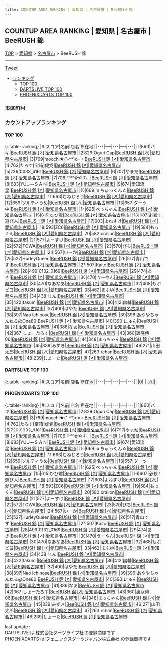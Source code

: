```yaml
---
title: COUNTUP AREA RANKING | 愛知県 | 名古屋市 | BeeRUSH 錦
---
```

## COUNTUP AREA RANKING | 愛知県 | 名古屋市 | BeeRUSH 錦

[TOP](/darts/rank/) > [愛知県](/darts/rank/愛知県/) > [名古屋市](/darts/rank/愛知県/名古屋市/) > BeeRUSH 錦

___

<a href="https://twitter.com/share?ref_src=twsrc%5Etfw" data-text="COUNTUP AREA RANKING | 愛知県名古屋市BeeRUSH 錦" class="twitter-share-button" data-hashtags="DARTSLIVE,PHOENIXDARTS,darts,ダーツ" data-show-count="false">Tweet</a>

* [ランキング](#カウントアップランキング)
    * [TOP 100](#top-100)
    * [DARTSLIVE TOP 100](#dartslive-top-100)
    * [PHOENIXDARTS TOP 100](#phoenixdarts-top-100)

### 市区町村

<ul>

</ul>

### カウントアップランキング

#### TOP 100



{:.table-ranking}
|#|スコア|名前|店名|所在地|
|---|---|---|---|---|
|1|860|<span class="rank-name-pd">バキ</span>|<a href="/darts/rank/shops/76444.html">BeeRUSH 錦</a> <a href="https://vs.phoenixdarts.com/jp/shop/shopDetailInfo/s_76444?s_seq=76444">[↗]</a>|<a href="/darts/rank/愛知県/名古屋市">愛知県名古屋市</a>|
|2|829|<span class="rank-name-pd">Oguri Cap</span>|<a href="/darts/rank/shops/76444.html">BeeRUSH 錦</a> <a href="https://vs.phoenixdarts.com/jp/shop/shopDetailInfo/s_76444?s_seq=76444">[↗]</a>|<a href="/darts/rank/愛知県/名古屋市">愛知県名古屋市</a>|
|3|769|<span class="rank-name-pd">mocchi★(&#x27;-^*)o=♂</span>|<a href="/darts/rank/shops/76444.html">BeeRUSH 錦</a> <a href="https://vs.phoenixdarts.com/jp/shop/shopDetailInfo/s_76444?s_seq=76444">[↗]</a>|<a href="/darts/rank/愛知県/名古屋市">愛知県名古屋市</a>|
|4|762|<span class="rank-name-pd">たろす[宝箱]虎党</span>|<a href="/darts/rank/shops/76444.html">BeeRUSH 錦</a> <a href="https://vs.phoenixdarts.com/jp/shop/shopDetailInfo/s_76444?s_seq=76444">[↗]</a>|<a href="/darts/rank/愛知県/名古屋市">愛知県名古屋市</a>|
|5|736|<span class="rank-name-pd">0033_4161</span>|<a href="/darts/rank/shops/76444.html">BeeRUSH 錦</a> <a href="https://vs.phoenixdarts.com/jp/shop/shopDetailInfo/s_76444?s_seq=76444">[↗]</a>|<a href="/darts/rank/愛知県/名古屋市">愛知県名古屋市</a>|
|6|707|<span class="rank-name-pd">やまだ</span>|<a href="/darts/rank/shops/76444.html">BeeRUSH 錦</a> <a href="https://vs.phoenixdarts.com/jp/shop/shopDetailInfo/s_76444?s_seq=76444">[↗]</a>|<a href="/darts/rank/愛知県/名古屋市">愛知県名古屋市</a>|
|7|706|<span class="rank-name-pd">ᒼᑋªⁿ✿やす。</span>|<a href="/darts/rank/shops/76444.html">BeeRUSH 錦</a> <a href="https://vs.phoenixdarts.com/jp/shop/shopDetailInfo/s_76444?s_seq=76444">[↗]</a>|<a href="/darts/rank/愛知県/名古屋市">愛知県名古屋市</a>|
|8|683|<span class="rank-name-pd">YUU―ＳＡＮ</span>|<a href="/darts/rank/shops/76444.html">BeeRUSH 錦</a> <a href="https://vs.phoenixdarts.com/jp/shop/shopDetailInfo/s_76444?s_seq=76444">[↗]</a>|<a href="/darts/rank/愛知県/名古屋市">愛知県名古屋市</a>|
|9|674|<span class="rank-name-pd">愛知流星</span>|<a href="/darts/rank/shops/76444.html">BeeRUSH 錦</a> <a href="https://vs.phoenixdarts.com/jp/shop/shopDetailInfo/s_76444?s_seq=76444">[↗]</a>|<a href="/darts/rank/愛知県/名古屋市">愛知県名古屋市</a>|
|10|669|<span class="rank-name-pd">☆ちゅっくん☆</span>|<a href="/darts/rank/shops/76444.html">BeeRUSH 錦</a> <a href="https://vs.phoenixdarts.com/jp/shop/shopDetailInfo/s_76444?s_seq=76444">[↗]</a>|<a href="/darts/rank/愛知県/名古屋市">愛知県名古屋市</a>|
|11|663|<span class="rank-name-pd">むねじろう</span>|<a href="/darts/rank/shops/76444.html">BeeRUSH 錦</a> <a href="https://vs.phoenixdarts.com/jp/shop/shopDetailInfo/s_76444?s_seq=76444">[↗]</a>|<a href="/darts/rank/愛知県/名古屋市">愛知県名古屋市</a>|
|12|659|<span class="rank-name-pd">ソルティうめ</span>|<a href="/darts/rank/shops/76444.html">BeeRUSH 錦</a> <a href="https://vs.phoenixdarts.com/jp/shop/shopDetailInfo/s_76444?s_seq=76444">[↗]</a>|<a href="/darts/rank/愛知県/名古屋市">愛知県名古屋市</a>|
|13|657|<span class="rank-name-pd">ダーツ中</span>|<a href="/darts/rank/shops/76444.html">BeeRUSH 錦</a> <a href="https://vs.phoenixdarts.com/jp/shop/shopDetailInfo/s_76444?s_seq=76444">[↗]</a>|<a href="/darts/rank/愛知県/名古屋市">愛知県名古屋市</a>|
|14|625|<span class="rank-name-pd">ぺっちゃん</span>|<a href="/darts/rank/shops/76444.html">BeeRUSH 錦</a> <a href="https://vs.phoenixdarts.com/jp/shop/shopDetailInfo/s_76444?s_seq=76444">[↗]</a>|<a href="/darts/rank/愛知県/名古屋市">愛知県名古屋市</a>|
|15|615|<span class="rank-name-pd">ひび君</span>|<a href="/darts/rank/shops/76444.html">BeeRUSH 錦</a> <a href="https://vs.phoenixdarts.com/jp/shop/shopDetailInfo/s_76444?s_seq=76444">[↗]</a>|<a href="/darts/rank/愛知県/名古屋市">愛知県名古屋市</a>|
|16|607|<span class="rank-name-pd">必殺！遊び人</span>|<a href="/darts/rank/shops/76444.html">BeeRUSH 錦</a> <a href="https://vs.phoenixdarts.com/jp/shop/shopDetailInfo/s_76444?s_seq=76444">[↗]</a>|<a href="/darts/rank/愛知県/名古屋市">愛知県名古屋市</a>|
|17|603|<span class="rank-name-pd">よねすけ</span>|<a href="/darts/rank/shops/76444.html">BeeRUSH 錦</a> <a href="https://vs.phoenixdarts.com/jp/shop/shopDetailInfo/s_76444?s_seq=76444">[↗]</a>|<a href="/darts/rank/愛知県/名古屋市">愛知県名古屋市</a>|
|18|593|<span class="rank-name-pd">ZC6</span>|<a href="/darts/rank/shops/76444.html">BeeRUSH 錦</a> <a href="https://vs.phoenixdarts.com/jp/shop/shopDetailInfo/s_76444?s_seq=76444">[↗]</a>|<a href="/darts/rank/愛知県/名古屋市">愛知県名古屋市</a>|
|19|584|<span class="rank-name-pd">もっくん</span>|<a href="/darts/rank/shops/76444.html">BeeRUSH 錦</a> <a href="https://vs.phoenixdarts.com/jp/shop/shopDetailInfo/s_76444?s_seq=76444">[↗]</a>|<a href="/darts/rank/愛知県/名古屋市">愛知県名古屋市</a>|
|20|582|<span class="rank-name-pd">cralion</span>|<a href="/darts/rank/shops/76444.html">BeeRUSH 錦</a> <a href="https://vs.phoenixdarts.com/jp/shop/shopDetailInfo/s_76444?s_seq=76444">[↗]</a>|<a href="/darts/rank/愛知県/名古屋市">愛知県名古屋市</a>|
|21|577|<span class="rank-name-pd">よーすけ</span>|<a href="/darts/rank/shops/76444.html">BeeRUSH 錦</a> <a href="https://vs.phoenixdarts.com/jp/shop/shopDetailInfo/s_76444?s_seq=76444">[↗]</a>|<a href="/darts/rank/愛知県/名古屋市">愛知県名古屋市</a>|
|22|572|<span class="rank-name-pd">TOWA</span>|<a href="/darts/rank/shops/76444.html">BeeRUSH 錦</a> <a href="https://vs.phoenixdarts.com/jp/shop/shopDetailInfo/s_76444?s_seq=76444">[↗]</a>|<a href="/darts/rank/愛知県/名古屋市">愛知県名古屋市</a>|
|23|570|<span class="rank-name-pd">ぴち</span>|<a href="/darts/rank/shops/76444.html">BeeRUSH 錦</a> <a href="https://vs.phoenixdarts.com/jp/shop/shopDetailInfo/s_76444?s_seq=76444">[↗]</a>|<a href="/darts/rank/愛知県/名古屋市">愛知県名古屋市</a>|
|24|567|<span class="rank-name-pd">いーか</span>|<a href="/darts/rank/shops/76444.html">BeeRUSH 錦</a> <a href="https://vs.phoenixdarts.com/jp/shop/shopDetailInfo/s_76444?s_seq=76444">[↗]</a>|<a href="/darts/rank/愛知県/名古屋市">愛知県名古屋市</a>|
|25|527|<span class="rank-name-pd">HurleyQueen</span>|<a href="/darts/rank/shops/76444.html">BeeRUSH 錦</a> <a href="https://vs.phoenixdarts.com/jp/shop/shopDetailInfo/s_76444?s_seq=76444">[↗]</a>|<a href="/darts/rank/愛知県/名古屋市">愛知県名古屋市</a>|
|26|517|<span class="rank-name-pd">青山です</span>|<a href="/darts/rank/shops/76444.html">BeeRUSH 錦</a> <a href="https://vs.phoenixdarts.com/jp/shop/shopDetailInfo/s_76444?s_seq=76444">[↗]</a>|<a href="/darts/rank/愛知県/名古屋市">愛知県名古屋市</a>|
|27|507|<span class="rank-name-pd">Kaito</span>|<a href="/darts/rank/shops/76444.html">BeeRUSH 錦</a> <a href="https://vs.phoenixdarts.com/jp/shop/shopDetailInfo/s_76444?s_seq=76444">[↗]</a>|<a href="/darts/rank/愛知県/名古屋市">愛知県名古屋市</a>|
|28|499|<span class="rank-name-pd">0132_0169</span>|<a href="/darts/rank/shops/76444.html">BeeRUSH 錦</a> <a href="https://vs.phoenixdarts.com/jp/shop/shopDetailInfo/s_76444?s_seq=76444">[↗]</a>|<a href="/darts/rank/愛知県/名古屋市">愛知県名古屋市</a>|
|29|474|<span class="rank-name-pd">あき</span>|<a href="/darts/rank/shops/76444.html">BeeRUSH 錦</a> <a href="https://vs.phoenixdarts.com/jp/shop/shopDetailInfo/s_76444?s_seq=76444">[↗]</a>|<a href="/darts/rank/愛知県/名古屋市">愛知県名古屋市</a>|
|30|470|<span class="rank-name-pd">うーやん</span>|<a href="/darts/rank/shops/76444.html">BeeRUSH 錦</a> <a href="https://vs.phoenixdarts.com/jp/shop/shopDetailInfo/s_76444?s_seq=76444">[↗]</a>|<a href="/darts/rank/愛知県/名古屋市">愛知県名古屋市</a>|
|30|470|<span class="rank-name-pd">なあなあ</span>|<a href="/darts/rank/shops/76444.html">BeeRUSH 錦</a> <a href="https://vs.phoenixdarts.com/jp/shop/shopDetailInfo/s_76444?s_seq=76444">[↗]</a>|<a href="/darts/rank/愛知県/名古屋市">愛知県名古屋市</a>|
|32|468|<span class="rank-name-pd">もぶピヨ</span>|<a href="/darts/rank/shops/76444.html">BeeRUSH 錦</a> <a href="https://vs.phoenixdarts.com/jp/shop/shopDetailInfo/s_76444?s_seq=76444">[↗]</a>|<a href="/darts/rank/愛知県/名古屋市">愛知県名古屋市</a>|
|33|462|<span class="rank-name-pd">まふゆ</span>|<a href="/darts/rank/shops/76444.html">BeeRUSH 錦</a> <a href="https://vs.phoenixdarts.com/jp/shop/shopDetailInfo/s_76444?s_seq=76444">[↗]</a>|<a href="/darts/rank/愛知県/名古屋市">愛知県名古屋市</a>|
|34|438|<span class="rank-name-pd">じん</span>|<a href="/darts/rank/shops/76444.html">BeeRUSH 錦</a> <a href="https://vs.phoenixdarts.com/jp/shop/shopDetailInfo/s_76444?s_seq=76444">[↗]</a>|<a href="/darts/rank/愛知県/名古屋市">愛知県名古屋市</a>|
|35|422|<span class="rank-name-pd">takumi</span>|<a href="/darts/rank/shops/76444.html">BeeRUSH 錦</a> <a href="https://vs.phoenixdarts.com/jp/shop/shopDetailInfo/s_76444?s_seq=76444">[↗]</a>|<a href="/darts/rank/愛知県/名古屋市">愛知県名古屋市</a>|
|36|412|<span class="rank-name-pd">幽輔</span>|<a href="/darts/rank/shops/76444.html">BeeRUSH 錦</a> <a href="https://vs.phoenixdarts.com/jp/shop/shopDetailInfo/s_76444?s_seq=76444">[↗]</a>|<a href="/darts/rank/愛知県/名古屋市">愛知県名古屋市</a>|
|37|400|<span class="rank-name-pd">はやた</span>|<a href="/darts/rank/shops/76444.html">BeeRUSH 錦</a> <a href="https://vs.phoenixdarts.com/jp/shop/shopDetailInfo/s_76444?s_seq=76444">[↗]</a>|<a href="/darts/rank/愛知県/名古屋市">愛知県名古屋市</a>|
|38|397|<span class="rank-name-pd">Nao Ichinose</span>|<a href="/darts/rank/shops/76444.html">BeeRUSH 錦</a> <a href="https://vs.phoenixdarts.com/jp/shop/shopDetailInfo/s_76444?s_seq=76444">[↗]</a>|<a href="/darts/rank/愛知県/名古屋市">愛知県名古屋市</a>|
|39|396|<span class="rank-name-pd">あややちゃんねる@One80</span>|<a href="/darts/rank/shops/76444.html">BeeRUSH 錦</a> <a href="https://vs.phoenixdarts.com/jp/shop/shopDetailInfo/s_76444?s_seq=76444">[↗]</a>|<a href="/darts/rank/愛知県/名古屋市">愛知県名古屋市</a>|
|40|390|<span class="rank-name-pd">にゅん</span>|<a href="/darts/rank/shops/76444.html">BeeRUSH 錦</a> <a href="https://vs.phoenixdarts.com/jp/shop/shopDetailInfo/s_76444?s_seq=76444">[↗]</a>|<a href="/darts/rank/愛知県/名古屋市">愛知県名古屋市</a>|
|41|386|<span class="rank-name-pd">なぁ</span>|<a href="/darts/rank/shops/76444.html">BeeRUSH 錦</a> <a href="https://vs.phoenixdarts.com/jp/shop/shopDetailInfo/s_76444?s_seq=76444">[↗]</a>|<a href="/darts/rank/愛知県/名古屋市">愛知県名古屋市</a>|
|42|367|<span class="rank-name-pd">しょーたろす</span>|<a href="/darts/rank/shops/76444.html">BeeRUSH 錦</a> <a href="https://vs.phoenixdarts.com/jp/shop/shopDetailInfo/s_76444?s_seq=76444">[↗]</a>|<a href="/darts/rank/愛知県/名古屋市">愛知県名古屋市</a>|
|43|360|<span class="rank-name-pd">裏庭侍06</span>|<a href="/darts/rank/shops/76444.html">BeeRUSH 錦</a> <a href="https://vs.phoenixdarts.com/jp/shop/shopDetailInfo/s_76444?s_seq=76444">[↗]</a>|<a href="/darts/rank/愛知県/名古屋市">愛知県名古屋市</a>|
|44|348|<span class="rank-name-pd">まっちゃん</span>|<a href="/darts/rank/shops/76444.html">BeeRUSH 錦</a> <a href="https://vs.phoenixdarts.com/jp/shop/shopDetailInfo/s_76444?s_seq=76444">[↗]</a>|<a href="/darts/rank/愛知県/名古屋市">愛知県名古屋市</a>|
|45|339|<span class="rank-name-pd">みずき</span>|<a href="/darts/rank/shops/76444.html">BeeRUSH 錦</a> <a href="https://vs.phoenixdarts.com/jp/shop/shopDetailInfo/s_76444?s_seq=76444">[↗]</a>|<a href="/darts/rank/愛知県/名古屋市">愛知県名古屋市</a>|
|46|271|<span class="rank-name-pd">山田太郎</span>|<a href="/darts/rank/shops/76444.html">BeeRUSH 錦</a> <a href="https://vs.phoenixdarts.com/jp/shop/shopDetailInfo/s_76444?s_seq=76444">[↗]</a>|<a href="/darts/rank/愛知県/名古屋市">愛知県名古屋市</a>|
|47|263|<span class="rank-name-pd">rchan</span>|<a href="/darts/rank/shops/76444.html">BeeRUSH 錦</a> <a href="https://vs.phoenixdarts.com/jp/shop/shopDetailInfo/s_76444?s_seq=76444">[↗]</a>|<a href="/darts/rank/愛知県/名古屋市">愛知県名古屋市</a>|
|48|239|<span class="rank-name-pd">しょーた</span>|<a href="/darts/rank/shops/76444.html">BeeRUSH 錦</a> <a href="https://vs.phoenixdarts.com/jp/shop/shopDetailInfo/s_76444?s_seq=76444">[↗]</a>|<a href="/darts/rank/愛知県/名古屋市">愛知県名古屋市</a>|


#### DARTSLIVE TOP 100



{:.table-ranking}
|#|スコア|名前|店名|所在地|
|---|---|---|---|---|
||0|<span class="rank-name-dl"> </span>|<a href="/darts/rank/shops/.html"></a> <a href="">[↗]</a>|<a href="/darts/rank//"></a>|


#### PHOENIXDARTS TOP 100



{:.table-ranking}
|#|スコア|名前|店名|所在地|
|---|---|---|---|---|
|1|860|<span class="rank-name-pd">バキ</span>|<a href="/darts/rank/shops/76444.html">BeeRUSH 錦</a> <a href="https://vs.phoenixdarts.com/jp/shop/shopDetailInfo/s_76444?s_seq=76444">[↗]</a>|<a href="/darts/rank/愛知県/名古屋市">愛知県名古屋市</a>|
|2|829|<span class="rank-name-pd">Oguri Cap</span>|<a href="/darts/rank/shops/76444.html">BeeRUSH 錦</a> <a href="https://vs.phoenixdarts.com/jp/shop/shopDetailInfo/s_76444?s_seq=76444">[↗]</a>|<a href="/darts/rank/愛知県/名古屋市">愛知県名古屋市</a>|
|3|769|<span class="rank-name-pd">mocchi★(&#x27;-^*)o=♂</span>|<a href="/darts/rank/shops/76444.html">BeeRUSH 錦</a> <a href="https://vs.phoenixdarts.com/jp/shop/shopDetailInfo/s_76444?s_seq=76444">[↗]</a>|<a href="/darts/rank/愛知県/名古屋市">愛知県名古屋市</a>|
|4|762|<span class="rank-name-pd">たろす[宝箱]虎党</span>|<a href="/darts/rank/shops/76444.html">BeeRUSH 錦</a> <a href="https://vs.phoenixdarts.com/jp/shop/shopDetailInfo/s_76444?s_seq=76444">[↗]</a>|<a href="/darts/rank/愛知県/名古屋市">愛知県名古屋市</a>|
|5|736|<span class="rank-name-pd">0033_4161</span>|<a href="/darts/rank/shops/76444.html">BeeRUSH 錦</a> <a href="https://vs.phoenixdarts.com/jp/shop/shopDetailInfo/s_76444?s_seq=76444">[↗]</a>|<a href="/darts/rank/愛知県/名古屋市">愛知県名古屋市</a>|
|6|707|<span class="rank-name-pd">やまだ</span>|<a href="/darts/rank/shops/76444.html">BeeRUSH 錦</a> <a href="https://vs.phoenixdarts.com/jp/shop/shopDetailInfo/s_76444?s_seq=76444">[↗]</a>|<a href="/darts/rank/愛知県/名古屋市">愛知県名古屋市</a>|
|7|706|<span class="rank-name-pd">ᒼᑋªⁿ✿やす。</span>|<a href="/darts/rank/shops/76444.html">BeeRUSH 錦</a> <a href="https://vs.phoenixdarts.com/jp/shop/shopDetailInfo/s_76444?s_seq=76444">[↗]</a>|<a href="/darts/rank/愛知県/名古屋市">愛知県名古屋市</a>|
|8|683|<span class="rank-name-pd">YUU―ＳＡＮ</span>|<a href="/darts/rank/shops/76444.html">BeeRUSH 錦</a> <a href="https://vs.phoenixdarts.com/jp/shop/shopDetailInfo/s_76444?s_seq=76444">[↗]</a>|<a href="/darts/rank/愛知県/名古屋市">愛知県名古屋市</a>|
|9|674|<span class="rank-name-pd">愛知流星</span>|<a href="/darts/rank/shops/76444.html">BeeRUSH 錦</a> <a href="https://vs.phoenixdarts.com/jp/shop/shopDetailInfo/s_76444?s_seq=76444">[↗]</a>|<a href="/darts/rank/愛知県/名古屋市">愛知県名古屋市</a>|
|10|669|<span class="rank-name-pd">☆ちゅっくん☆</span>|<a href="/darts/rank/shops/76444.html">BeeRUSH 錦</a> <a href="https://vs.phoenixdarts.com/jp/shop/shopDetailInfo/s_76444?s_seq=76444">[↗]</a>|<a href="/darts/rank/愛知県/名古屋市">愛知県名古屋市</a>|
|11|663|<span class="rank-name-pd">むねじろう</span>|<a href="/darts/rank/shops/76444.html">BeeRUSH 錦</a> <a href="https://vs.phoenixdarts.com/jp/shop/shopDetailInfo/s_76444?s_seq=76444">[↗]</a>|<a href="/darts/rank/愛知県/名古屋市">愛知県名古屋市</a>|
|12|659|<span class="rank-name-pd">ソルティうめ</span>|<a href="/darts/rank/shops/76444.html">BeeRUSH 錦</a> <a href="https://vs.phoenixdarts.com/jp/shop/shopDetailInfo/s_76444?s_seq=76444">[↗]</a>|<a href="/darts/rank/愛知県/名古屋市">愛知県名古屋市</a>|
|13|657|<span class="rank-name-pd">ダーツ中</span>|<a href="/darts/rank/shops/76444.html">BeeRUSH 錦</a> <a href="https://vs.phoenixdarts.com/jp/shop/shopDetailInfo/s_76444?s_seq=76444">[↗]</a>|<a href="/darts/rank/愛知県/名古屋市">愛知県名古屋市</a>|
|14|625|<span class="rank-name-pd">ぺっちゃん</span>|<a href="/darts/rank/shops/76444.html">BeeRUSH 錦</a> <a href="https://vs.phoenixdarts.com/jp/shop/shopDetailInfo/s_76444?s_seq=76444">[↗]</a>|<a href="/darts/rank/愛知県/名古屋市">愛知県名古屋市</a>|
|15|615|<span class="rank-name-pd">ひび君</span>|<a href="/darts/rank/shops/76444.html">BeeRUSH 錦</a> <a href="https://vs.phoenixdarts.com/jp/shop/shopDetailInfo/s_76444?s_seq=76444">[↗]</a>|<a href="/darts/rank/愛知県/名古屋市">愛知県名古屋市</a>|
|16|607|<span class="rank-name-pd">必殺！遊び人</span>|<a href="/darts/rank/shops/76444.html">BeeRUSH 錦</a> <a href="https://vs.phoenixdarts.com/jp/shop/shopDetailInfo/s_76444?s_seq=76444">[↗]</a>|<a href="/darts/rank/愛知県/名古屋市">愛知県名古屋市</a>|
|17|603|<span class="rank-name-pd">よねすけ</span>|<a href="/darts/rank/shops/76444.html">BeeRUSH 錦</a> <a href="https://vs.phoenixdarts.com/jp/shop/shopDetailInfo/s_76444?s_seq=76444">[↗]</a>|<a href="/darts/rank/愛知県/名古屋市">愛知県名古屋市</a>|
|18|593|<span class="rank-name-pd">ZC6</span>|<a href="/darts/rank/shops/76444.html">BeeRUSH 錦</a> <a href="https://vs.phoenixdarts.com/jp/shop/shopDetailInfo/s_76444?s_seq=76444">[↗]</a>|<a href="/darts/rank/愛知県/名古屋市">愛知県名古屋市</a>|
|19|584|<span class="rank-name-pd">もっくん</span>|<a href="/darts/rank/shops/76444.html">BeeRUSH 錦</a> <a href="https://vs.phoenixdarts.com/jp/shop/shopDetailInfo/s_76444?s_seq=76444">[↗]</a>|<a href="/darts/rank/愛知県/名古屋市">愛知県名古屋市</a>|
|20|582|<span class="rank-name-pd">cralion</span>|<a href="/darts/rank/shops/76444.html">BeeRUSH 錦</a> <a href="https://vs.phoenixdarts.com/jp/shop/shopDetailInfo/s_76444?s_seq=76444">[↗]</a>|<a href="/darts/rank/愛知県/名古屋市">愛知県名古屋市</a>|
|21|577|<span class="rank-name-pd">よーすけ</span>|<a href="/darts/rank/shops/76444.html">BeeRUSH 錦</a> <a href="https://vs.phoenixdarts.com/jp/shop/shopDetailInfo/s_76444?s_seq=76444">[↗]</a>|<a href="/darts/rank/愛知県/名古屋市">愛知県名古屋市</a>|
|22|572|<span class="rank-name-pd">TOWA</span>|<a href="/darts/rank/shops/76444.html">BeeRUSH 錦</a> <a href="https://vs.phoenixdarts.com/jp/shop/shopDetailInfo/s_76444?s_seq=76444">[↗]</a>|<a href="/darts/rank/愛知県/名古屋市">愛知県名古屋市</a>|
|23|570|<span class="rank-name-pd">ぴち</span>|<a href="/darts/rank/shops/76444.html">BeeRUSH 錦</a> <a href="https://vs.phoenixdarts.com/jp/shop/shopDetailInfo/s_76444?s_seq=76444">[↗]</a>|<a href="/darts/rank/愛知県/名古屋市">愛知県名古屋市</a>|
|24|567|<span class="rank-name-pd">いーか</span>|<a href="/darts/rank/shops/76444.html">BeeRUSH 錦</a> <a href="https://vs.phoenixdarts.com/jp/shop/shopDetailInfo/s_76444?s_seq=76444">[↗]</a>|<a href="/darts/rank/愛知県/名古屋市">愛知県名古屋市</a>|
|25|527|<span class="rank-name-pd">HurleyQueen</span>|<a href="/darts/rank/shops/76444.html">BeeRUSH 錦</a> <a href="https://vs.phoenixdarts.com/jp/shop/shopDetailInfo/s_76444?s_seq=76444">[↗]</a>|<a href="/darts/rank/愛知県/名古屋市">愛知県名古屋市</a>|
|26|517|<span class="rank-name-pd">青山です</span>|<a href="/darts/rank/shops/76444.html">BeeRUSH 錦</a> <a href="https://vs.phoenixdarts.com/jp/shop/shopDetailInfo/s_76444?s_seq=76444">[↗]</a>|<a href="/darts/rank/愛知県/名古屋市">愛知県名古屋市</a>|
|27|507|<span class="rank-name-pd">Kaito</span>|<a href="/darts/rank/shops/76444.html">BeeRUSH 錦</a> <a href="https://vs.phoenixdarts.com/jp/shop/shopDetailInfo/s_76444?s_seq=76444">[↗]</a>|<a href="/darts/rank/愛知県/名古屋市">愛知県名古屋市</a>|
|28|499|<span class="rank-name-pd">0132_0169</span>|<a href="/darts/rank/shops/76444.html">BeeRUSH 錦</a> <a href="https://vs.phoenixdarts.com/jp/shop/shopDetailInfo/s_76444?s_seq=76444">[↗]</a>|<a href="/darts/rank/愛知県/名古屋市">愛知県名古屋市</a>|
|29|474|<span class="rank-name-pd">あき</span>|<a href="/darts/rank/shops/76444.html">BeeRUSH 錦</a> <a href="https://vs.phoenixdarts.com/jp/shop/shopDetailInfo/s_76444?s_seq=76444">[↗]</a>|<a href="/darts/rank/愛知県/名古屋市">愛知県名古屋市</a>|
|30|470|<span class="rank-name-pd">うーやん</span>|<a href="/darts/rank/shops/76444.html">BeeRUSH 錦</a> <a href="https://vs.phoenixdarts.com/jp/shop/shopDetailInfo/s_76444?s_seq=76444">[↗]</a>|<a href="/darts/rank/愛知県/名古屋市">愛知県名古屋市</a>|
|30|470|<span class="rank-name-pd">なあなあ</span>|<a href="/darts/rank/shops/76444.html">BeeRUSH 錦</a> <a href="https://vs.phoenixdarts.com/jp/shop/shopDetailInfo/s_76444?s_seq=76444">[↗]</a>|<a href="/darts/rank/愛知県/名古屋市">愛知県名古屋市</a>|
|32|468|<span class="rank-name-pd">もぶピヨ</span>|<a href="/darts/rank/shops/76444.html">BeeRUSH 錦</a> <a href="https://vs.phoenixdarts.com/jp/shop/shopDetailInfo/s_76444?s_seq=76444">[↗]</a>|<a href="/darts/rank/愛知県/名古屋市">愛知県名古屋市</a>|
|33|462|<span class="rank-name-pd">まふゆ</span>|<a href="/darts/rank/shops/76444.html">BeeRUSH 錦</a> <a href="https://vs.phoenixdarts.com/jp/shop/shopDetailInfo/s_76444?s_seq=76444">[↗]</a>|<a href="/darts/rank/愛知県/名古屋市">愛知県名古屋市</a>|
|34|438|<span class="rank-name-pd">じん</span>|<a href="/darts/rank/shops/76444.html">BeeRUSH 錦</a> <a href="https://vs.phoenixdarts.com/jp/shop/shopDetailInfo/s_76444?s_seq=76444">[↗]</a>|<a href="/darts/rank/愛知県/名古屋市">愛知県名古屋市</a>|
|35|422|<span class="rank-name-pd">takumi</span>|<a href="/darts/rank/shops/76444.html">BeeRUSH 錦</a> <a href="https://vs.phoenixdarts.com/jp/shop/shopDetailInfo/s_76444?s_seq=76444">[↗]</a>|<a href="/darts/rank/愛知県/名古屋市">愛知県名古屋市</a>|
|36|412|<span class="rank-name-pd">幽輔</span>|<a href="/darts/rank/shops/76444.html">BeeRUSH 錦</a> <a href="https://vs.phoenixdarts.com/jp/shop/shopDetailInfo/s_76444?s_seq=76444">[↗]</a>|<a href="/darts/rank/愛知県/名古屋市">愛知県名古屋市</a>|
|37|400|<span class="rank-name-pd">はやた</span>|<a href="/darts/rank/shops/76444.html">BeeRUSH 錦</a> <a href="https://vs.phoenixdarts.com/jp/shop/shopDetailInfo/s_76444?s_seq=76444">[↗]</a>|<a href="/darts/rank/愛知県/名古屋市">愛知県名古屋市</a>|
|38|397|<span class="rank-name-pd">Nao Ichinose</span>|<a href="/darts/rank/shops/76444.html">BeeRUSH 錦</a> <a href="https://vs.phoenixdarts.com/jp/shop/shopDetailInfo/s_76444?s_seq=76444">[↗]</a>|<a href="/darts/rank/愛知県/名古屋市">愛知県名古屋市</a>|
|39|396|<span class="rank-name-pd">あややちゃんねる@One80</span>|<a href="/darts/rank/shops/76444.html">BeeRUSH 錦</a> <a href="https://vs.phoenixdarts.com/jp/shop/shopDetailInfo/s_76444?s_seq=76444">[↗]</a>|<a href="/darts/rank/愛知県/名古屋市">愛知県名古屋市</a>|
|40|390|<span class="rank-name-pd">にゅん</span>|<a href="/darts/rank/shops/76444.html">BeeRUSH 錦</a> <a href="https://vs.phoenixdarts.com/jp/shop/shopDetailInfo/s_76444?s_seq=76444">[↗]</a>|<a href="/darts/rank/愛知県/名古屋市">愛知県名古屋市</a>|
|41|386|<span class="rank-name-pd">なぁ</span>|<a href="/darts/rank/shops/76444.html">BeeRUSH 錦</a> <a href="https://vs.phoenixdarts.com/jp/shop/shopDetailInfo/s_76444?s_seq=76444">[↗]</a>|<a href="/darts/rank/愛知県/名古屋市">愛知県名古屋市</a>|
|42|367|<span class="rank-name-pd">しょーたろす</span>|<a href="/darts/rank/shops/76444.html">BeeRUSH 錦</a> <a href="https://vs.phoenixdarts.com/jp/shop/shopDetailInfo/s_76444?s_seq=76444">[↗]</a>|<a href="/darts/rank/愛知県/名古屋市">愛知県名古屋市</a>|
|43|360|<span class="rank-name-pd">裏庭侍06</span>|<a href="/darts/rank/shops/76444.html">BeeRUSH 錦</a> <a href="https://vs.phoenixdarts.com/jp/shop/shopDetailInfo/s_76444?s_seq=76444">[↗]</a>|<a href="/darts/rank/愛知県/名古屋市">愛知県名古屋市</a>|
|44|348|<span class="rank-name-pd">まっちゃん</span>|<a href="/darts/rank/shops/76444.html">BeeRUSH 錦</a> <a href="https://vs.phoenixdarts.com/jp/shop/shopDetailInfo/s_76444?s_seq=76444">[↗]</a>|<a href="/darts/rank/愛知県/名古屋市">愛知県名古屋市</a>|
|45|339|<span class="rank-name-pd">みずき</span>|<a href="/darts/rank/shops/76444.html">BeeRUSH 錦</a> <a href="https://vs.phoenixdarts.com/jp/shop/shopDetailInfo/s_76444?s_seq=76444">[↗]</a>|<a href="/darts/rank/愛知県/名古屋市">愛知県名古屋市</a>|
|46|271|<span class="rank-name-pd">山田太郎</span>|<a href="/darts/rank/shops/76444.html">BeeRUSH 錦</a> <a href="https://vs.phoenixdarts.com/jp/shop/shopDetailInfo/s_76444?s_seq=76444">[↗]</a>|<a href="/darts/rank/愛知県/名古屋市">愛知県名古屋市</a>|
|47|263|<span class="rank-name-pd">rchan</span>|<a href="/darts/rank/shops/76444.html">BeeRUSH 錦</a> <a href="https://vs.phoenixdarts.com/jp/shop/shopDetailInfo/s_76444?s_seq=76444">[↗]</a>|<a href="/darts/rank/愛知県/名古屋市">愛知県名古屋市</a>|
|48|239|<span class="rank-name-pd">しょーた</span>|<a href="/darts/rank/shops/76444.html">BeeRUSH 錦</a> <a href="https://vs.phoenixdarts.com/jp/shop/shopDetailInfo/s_76444?s_seq=76444">[↗]</a>|<a href="/darts/rank/愛知県/名古屋市">愛知県名古屋市</a>|


<div class="footer border-top border-gray-light mt-5 pt-3 text-right text-gray">
    last update : <span style="font-weight: italic" id="foot_last_modified"></span><br />
    DARTSLIVE は 株式会社ダーツライブ社 の登録商標です<br />
    PHOENIXDARTS は フェニックスダーツジャパン株式会社 の登録商標です<br />
</div>

<script src="https://cdnjs.cloudflare.com/ajax/libs/jquery.tablesorter/2.31.3/js/jquery.tablesorter.min.js" integrity="sha512-qzgd5cYSZcosqpzpn7zF2ZId8f/8CHmFKZ8j7mU4OUXTNRd5g+ZHBPsgKEwoqxCtdQvExE5LprwwPAgoicguNg==" crossorigin="anonymous" referrerpolicy="no-referrer"></script>
<link rel="stylesheet" href="https://cdnjs.cloudflare.com/ajax/libs/jquery.tablesorter/2.31.3/css/theme.default.min.css" integrity="sha512-wghhOJkjQX0Lh3NSWvNKeZ0ZpNn+SPVXX1Qyc9OCaogADktxrBiBdKGDoqVUOyhStvMBmJQ8ZdMHiR3wuEq8+w==" crossorigin="anonymous" referrerpolicy="no-referrer" />
<script>
$(function() {
    $(".table-ranking").tablesorter({sortList:[[0, 0]]});
    $("#foot_last_modified").text(formatDate(new Date(document.lastModified), 'yyyy-MM-dd HH:mm:ss'));
});
</script>

<script async src="https://platform.twitter.com/widgets.js" charset="utf-8"></script>